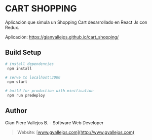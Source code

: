 # CART SHOPPING
Aplicación que simula un Shopping Cart desarrollado en React Js con Redux.

Aplicación: https://gianvallejos.github.io/cart_shopping/

## Build Setup
``` bash
# install dependencies
 npm install

# serve to localhost:3000
 npm start

# build for production with minification
 npm run predeploy
```

## Author
Gian Piere Vallejos B. - Software Web Developer
> Website: [www.gvallejos.com](http://www.gvallejos.com)
